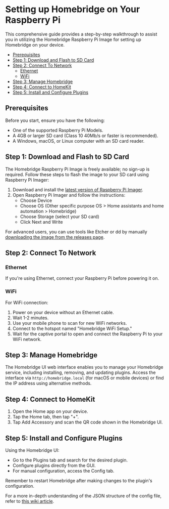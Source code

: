 # Setting up Homebridge on Your Raspberry Pi

This comprehensive guide provides a step-by-step walkthrough to assist you in utilizing the Homebridge Raspberry Pi Image for setting up Homebridge on your device.

- [Prerequisites](#prerequisites)
- [Step 1: Download and Flash to SD Card](#step-1-download-and-flash-to-sd-card)
- [Step 2: Connect To Network](#step-2-connect-to-network)
  - [Ethernet](#ethernet)
  - [WiFi](#wifi)
- [Step 3: Manage Homebridge](#step-3-manage-homebridge)
- [Step 4: Connect to HomeKit](#step-4-connect-to-homekit)
- [Step 5: Install and Configure Plugins](#step-5-install-and-configure-plugins)

## Prerequisites

Before you start, ensure you have the following:

- One of the supported Raspberry Pi Models.
- A 4GB or larger SD card (Class 10 40Mb/s or faster is recommended).
- A Windows, macOS, or Linux computer with an SD card reader.

## Step 1: Download and Flash to SD Card

The Homebridge Raspberry Pi Image is freely available; no sign-up is required. Follow these steps to flash the image to your SD card using Raspberry Pi Imager:

1. Download and install the [latest version of Raspberry Pi Imager](https://www.raspberrypi.org/software/).
2. Open Raspberry Pi Imager and follow the instructions:
   - Choose Device
   - Choose OS (Other specific purpose OS > Home assistants and home automation > Homebridge)
   - Choose Storage (select your SD card)
   - Click Next and Write

For advanced users, you can use tools like Etcher or dd by manually [downloading the image from the releases page](https://github.com/homebridge/homebridge-raspbian-image/releases).

## Step 2: Connect To Network

### Ethernet

If you're using Ethernet, connect your Raspberry Pi before powering it on.

### WiFi

For WiFi connection:

1. Power on your device without an Ethernet cable.
2. Wait 1-2 minutes.
3. Use your mobile phone to scan for new WiFi networks.
4. Connect to the hotspot named "Homebridge WiFi Setup."
5. Wait for the captive portal to open and connect the Raspberry Pi to your WiFi network.

## Step 3: Manage Homebridge

The Homebridge UI web interface enables you to manage your Homebridge service, including installing, removing, and updating plugins. Access the interface via `http://homebridge.local` (for macOS or mobile devices) or find the IP address using alternative methods.

## Step 4: Connect to HomeKit

1. Open the Home app on your device.
2. Tap the Home tab, then tap "+".
3. Tap Add Accessory and scan the QR code shown in the Homebridge UI.

## Step 5: Install and Configure Plugins

Using the Homebridge UI:

- Go to the Plugins tab and search for the desired plugin.
- Configure plugins directly from the GUI.
- For manual configuration, access the Config tab.

Remember to restart Homebridge after making changes to the plugin's configuration.

For a more in-depth understanding of the JSON structure of the config file, refer to [this wiki article](https://github.com/homebridge/homebridge/wiki/Configuration-File).

